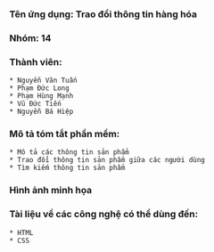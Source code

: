 
### Tên ứng dụng: Trao đổi thông tin hàng hóa
### Nhóm: 14
### Thành viên:
    * Nguyễn Văn Tuấn
    * Phạm Đức Long
    * Phạm Hùng Mạnh
    * Vũ Đức Tiến
    * Nguyễn Bá Hiệp
### Mô tả tóm tắt phần mềm:
    * Mô tả các thông tin sản phẩm
    * Trao đổi thông tin sản phẩm giữa các người dùng
	* Tìm kiếm thông tin sản phẩm
### Hình ảnh minh họa

### Tài liệu về các công nghệ có thể dùng đến:
    * HTML
    * CSS